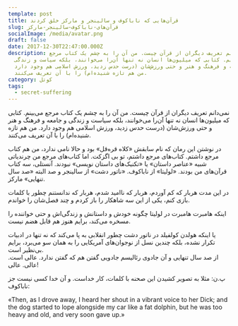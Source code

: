 ```yaml
---
template: post
title: قرآن‌هایی که ناباکوف و سالینجر و مارکز خلق کردند
slug: قرآن‌های-ناباکوف-سالینجر-مارکز
socialImage: /media/avatar.png
draft: false
date: 2017-12-30T22:47:00.000Z
description: نمی‌دانم تعریف دیگران از قرآن چیست. من آن را به چشم یک کتاب مرجع
  می‌بینم. کتابی که میلیون‌ها انسان نه تنها آن‌را می‌خوانند، بلکه سیاست و زندگی
  و جامعه و فرهنگ و هنر و حتی ورزش‌شان (درست حدس زدید، ورزش اسلامی هم وجود دارد.
  من هم تازه شنیده‌ام) را با آن تعریف می‌کنند.
category: کوتل
tags:
  - secret-suffering
---
```

نمی‌دانم تعریف دیگران از قرآن چیست. من آن را به چشم یک کتاب مرجع می‌بینم. کتابی که میلیون‌ها انسان نه تنها آن‌را می‌خوانند، بلکه سیاست و زندگی و جامعه و فرهنگ و هنر و حتی ورزش‌شان (درست حدس زدید، ورزش اسلامی هم وجود دارد. من هم تازه شنیده‌ام) را با آن تعریف می‌کنند.

در نوشتن این رمان که نام سابقش «کلاه قره‌قل» بود و حالا نامی ندارد، من هم کتاب مرجع داشتم. کتاب‌های مرجع داشتم، تو بی اگزکت. اما کتاب‌های مرجع من چرندیاتی شبیه «عناصر داستان» یا «تکنیک‌های داستان نویسی» نبودند. آنستلی، سه کتاب قرآن‌های من بودند. «لولیتا» از ناباکوف. «ناتور دشت» از سالینجر و صد البته «صد سال تنهایی» مارکز.

در این مدت هربار که کم آوردم، هربار که ناامید شدم، هربار که ندانستنم چطور با کلمات بازی کنم، یکی از این سه شاهکار را باز کردم و چند فصل‌شان را خواندم.

اینکه هامبرت هامبرت در لولیتا چگونه خودش و داستانش و زندگی‌اش و حتی خواننده را مسخره می‌کند، برایم هنوز هم قابل هضم نیست.

یا اینکه هولدن کولفیلد در ناتور دشت چطور انقلابی به پا می‌کند که نه تنها در ادبیات تکرار نشده، بلکه چندین نسل از نوجوان‌های آمریکایی را به همان سو می‌برد، برایم بی‌نظیر است.\
از صد سال تنهایی و آن جادوی رئالیسم جادویی گفتن هم که گفتن ندارد. عالی است. عالی. عالی!

پ.ن: مثلا به تصویر کشیدن این صحنه با کلمات، کار خداست. و آن خدا کسی نیست جز ناباکوف:

«Then, as I drove away, I heard her shout in a vibrant voice to her Dick; and the dog started to lope alongside my car like a fat dolphin, but he was too heavy and old, and very soon gave up.»